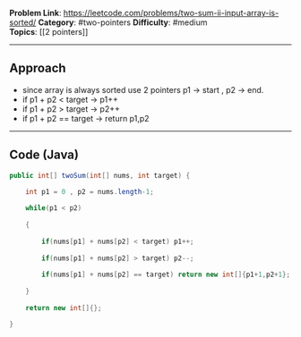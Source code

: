 
**Problem Link**: https://leetcode.com/problems/two-sum-ii-input-array-is-sorted/ 
**Category**: #two-pointers 
**Difficulty**: #medium  
**Topics**: [[2 pointers]]

---

## Approach

- since array is always sorted use 2 pointers p1 -> start , p2 -> end.
- if p1 + p2 < target -> p1++
- if p1 + p2 > target -> p2++
- if p1 + p2 == target -> return p1,p2

---

## Code (Java)

```java
public int[] twoSum(int[] nums, int target) {

	int p1 = 0 , p2 = nums.length-1;
	
	while(p1 < p2)
	
	{
		
		if(nums[p1] + nums[p2] < target) p1++;
		
		if(nums[p1] + nums[p2] > target) p2--;
		
		if(nums[p1] + nums[p2] == target) return new int[]{p1+1,p2+1};
	
	}
	
	return new int[]{};

}

```




